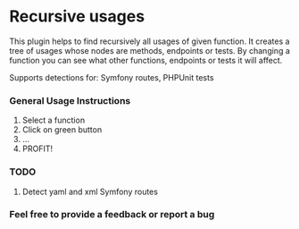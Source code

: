 # Recursive usages

This plugin helps to find recursively all usages of given function. It creates a tree of usages whose nodes are methods, endpoints or tests.
By changing a function you can see what other functions, endpoints or tests it will affect.

Supports detections for: Symfony routes, PHPUnit tests

### General Usage Instructions
1. Select a function
2. Click on green button
3. ...
4. PROFIT!

### TODO
1. Detect yaml and xml Symfony routes

### Feel free to provide a feedback or report a bug
